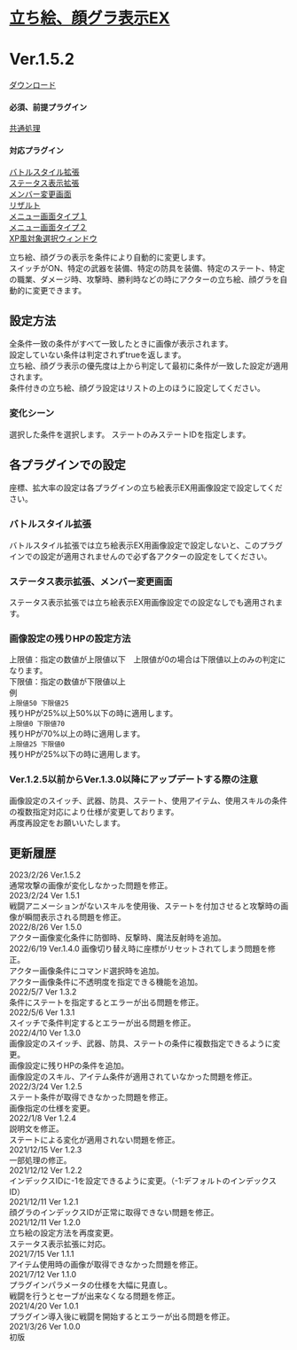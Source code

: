# [立ち絵、顔グラ表示EX](https://raw.githubusercontent.com/nuun888/MZ/master/NUUN_ActorPicture.js)
# Ver.1.5.2
[ダウンロード](https://raw.githubusercontent.com/nuun888/MZ/master/NUUN_ActorPicture.js)
#### 必須、前提プラグイン
[共通処理](https://github.com/nuun888/MZ/blob/master/README/Base.md)  
#### 対応プラグイン
[バトルスタイル拡張](https://github.com/nuun888/MZ/blob/master/README/BattleStyleEXBase.md)  
[ステータス表示拡張](https://github.com/nuun888/MZ/blob/master/README/StatusScreen.md)  
[メンバー変更画面](https://raw.githubusercontent.com/nuun888/MZ/master/NUUN_SceneFormation.js)  
[リザルト](https://github.com/nuun888/MZ/blob/master/NUUN_Result.md)  
[メニュー画面タイプ１](https://github.com/nuun888/MZ/blob/master/README/MenuScreen.md)  
[メニュー画面タイプ２](https://github.com/nuun888/MZ/blob/master/README/MenuScreen_2.md)  
[XP風対象選択ウィンドウ](https://github.com/nuun888/MZ/blob/master/README/XPSelectWindow.md)

立ち絵、顔グラの表示を条件により自動的に変更します。  
スイッチがON、特定の武器を装備、特定の防具を装備、特定のステート、特定の職業、ダメージ時、攻撃時、勝利時などの時にアクターの立ち絵、顔グラを自動的に変更できます。  

## 設定方法
全条件一致の条件がすべて一致したときに画像が表示されます。  
設定していない条件は判定されずtrueを返します。  
立ち絵、顔グラ表示の優先度は上から判定して最初に条件が一致した設定が適用されます。  
条件付きの立ち絵、顔グラ設定はリストの上のほうに設定してください。

### 変化シーン
選択した条件を選択します。
ステートのみステートIDを指定します。

## 各プラグインでの設定
座標、拡大率の設定は各プラグインの立ち絵表示EX用画像設定で設定してください。
### バトルスタイル拡張
バトルスタイル拡張では立ち絵表示EX用画像設定で設定しないと、このプラグインでの設定が適用されませんので必ず各アクターの設定をしてください。

### ステータス表示拡張、メンバー変更画面
ステータス表示拡張では立ち絵表示EX用画像設定での設定なしでも適用されます。  

### 画像設定の残りHPの設定方法
上限値：指定の数値が上限値以下　上限値が0の場合は下限値以上のみの判定になります。  
下限値：指定の数値が下限値以上  
例  
`上限値50 下限値25`  
残りHPが25%以上50%以下の時に適用します。  
`上限値0 下限値70`  
残りHPが70%以上の時に適用します。  
`上限値25 下限値0`  
残りHPが25%以下の時に適用します。

### Ver.1.2.5以前からVer.1.3.0以降にアップデートする際の注意
画像設定のスイッチ、武器、防具、ステート、使用アイテム、使用スキルの条件の複数指定対応により仕様が変更しております。  
再度再設定をお願いいたします。  

## 更新履歴
2023/2/26 Ver.1.5.2  
通常攻撃の画像が変化しなかった問題を修正。  
2023/2/24 Ver 1.5.1  
戦闘アニメーションがないスキルを使用後、ステートを付加させると攻撃時の画像が瞬間表示される問題を修正。  
2022/8/26 Ver 1.5.0  
アクター画像変化条件に防御時、反撃時、魔法反射時を追加。  
2022/6/19 Ver.1.4.0
画像切り替え時に座標がリセットされてしまう問題を修正。  
アクター画像条件にコマンド選択時を追加。  
アクター画像条件に不透明度を指定できる機能を追加。  
2022/5/7 Ver 1.3.2  
条件にステートを指定するとエラーが出る問題を修正。  
2022/5/6 Ver 1.3.1  
スイッチで条件判定するとエラーが出る問題を修正。  
2022/4/10 Ver 1.3.0  
画像設定のスイッチ、武器、防具、ステートの条件に複数指定できるように変更。  
画像設定に残りHPの条件を追加。   
画像設定のスキル、アイテム条件が適用されていなかった問題を修正。  
2022/3/24 Ver 1.2.5  
ステート条件が取得できなかった問題を修正。  
画像指定の仕様を変更。  
2022/1/8 Ver 1.2.4  
説明文を修正。  
ステートによる変化が適用されない問題を修正。  
2021/12/15 Ver 1.2.3  
一部処理の修正。  
2021/12/12 Ver 1.2.2  
インデックスIDに-1を設定できるように変更。（-1:デフォルトのインデックスID）  
2021/12/11 Ver 1.2.1  
顔グラのインデックスIDが正常に取得できない問題を修正。  
2021/12/11 Ver 1.2.0  
立ち絵の設定方法を再度変更。  
ステータス表示拡張に対応。  
2021/7/15 Ver 1.1.1  
アイテム使用時の画像が取得できなかった問題を修正。  
2021/7/12 Ver 1.1.0  
プラグインパラメータの仕様を大幅に見直し。  
戦闘を行うとセーブが出来なくなる問題を修正。  
2021/4/20 Ver 1.0.1  
プラグイン導入後に戦闘を開始するとエラーが出る問題を修正。  
2021/3/26 Ver 1.0.0  
初版  
